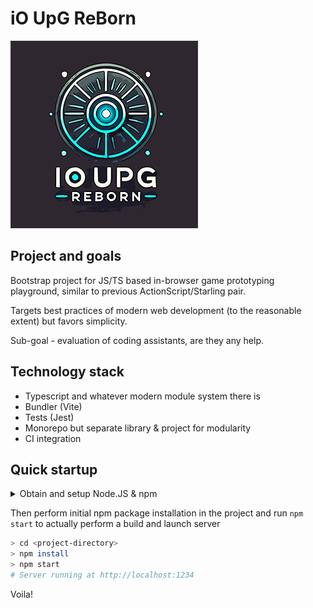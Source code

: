 # iO UpG ReBorn 

![iO UpG ReBorn](docs/logo.png)

## Project and goals

Bootstrap project for JS/TS based in-browser game prototyping playground, similar to previous ActionScript/Starling pair.

Targets best practices of modern web development (to the reasonable extent) but favors simplicity.

Sub-goal - evaluation of coding assistants, are they any help.

## Technology stack

 * Typescript and whatever modern module system there is
 * Bundler (Vite)
 * Tests (Jest)
 * Monorepo but separate library & project for modularity
 * CI integration

## Quick startup

<details>
<summary>Obtain and setup Node.JS &amp; npm</summary>
There is different ways for each platform and respective package manager, probably something along the lines:

  - Windows / WinGet `winget install node.js`
  - Windows / Choco: `choco install nodejs`
  - Windows / Scoop: `scoop install nodejs`
  - Windows Standalone installer: https://nodejs.org/en/download/
  - MacOS / brew: `brew install node`
  - Linux - You guys probaly already know what to do

Don't forget to refresh environment if required then check that npm can be invoked:

```bash
npm -v
```
</details>

Then perform initial npm package installation in the project and run `npm start` to actually perform a build and launch server
```bash
> cd <project-directory>
> npm install
> npm start
# Server running at http://localhost:1234
```

Voila!